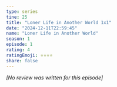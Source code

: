```yaml
---
type: series
tine: 25
title: "Loner Life in Another World 1x1"
date: "2024-12-11T22:59:45"
name: "Loner Life in Another World"
season: 1
episode: 1
rating: 4
ratingEmoji: ⭐️⭐️⭐️⭐️
share: false
---
```


*[No review was written for this episode]*
